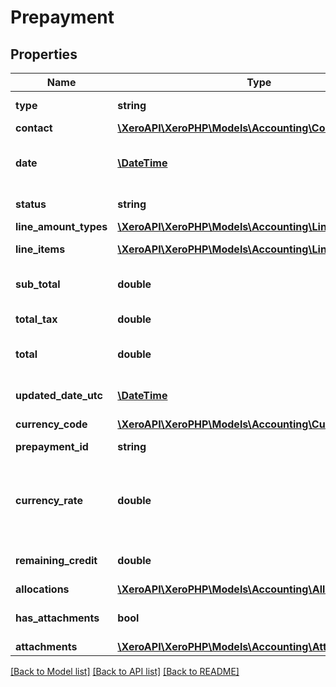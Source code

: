 # Prepayment

## Properties
Name | Type | Description | Notes
------------ | ------------- | ------------- | -------------
**type** | **string** | See Prepayment Types | [optional] 
**contact** | [**\XeroAPI\XeroPHP\Models\Accounting\Contact**](Contact.md) |  | [optional] 
**date** | [**\DateTime**](\DateTime.md) | The date the prepayment is created YYYY-MM-DD | [optional] 
**status** | **string** | See Prepayment Status Codes | [optional] 
**line_amount_types** | [**\XeroAPI\XeroPHP\Models\Accounting\LineAmountTypes**](LineAmountTypes.md) |  | [optional] 
**line_items** | [**\XeroAPI\XeroPHP\Models\Accounting\LineItem[]**](LineItem.md) | See Prepayment Line Items | [optional] 
**sub_total** | **double** | The subtotal of the prepayment excluding taxes | [optional] 
**total_tax** | **double** | The total tax on the prepayment | [optional] 
**total** | **double** | The total of the prepayment(subtotal + total tax) | [optional] 
**updated_date_utc** | [**\DateTime**](\DateTime.md) | UTC timestamp of last update to the prepayment | [optional] 
**currency_code** | [**\XeroAPI\XeroPHP\Models\Accounting\CurrencyCode**](CurrencyCode.md) |  | [optional] 
**prepayment_id** | **string** | Xero generated unique identifier | [optional] 
**currency_rate** | **double** | The currency rate for a multicurrency prepayment. If no rate is specified, the XE.com day rate is used | [optional] 
**remaining_credit** | **double** | The remaining credit balance on the prepayment | [optional] 
**allocations** | [**\XeroAPI\XeroPHP\Models\Accounting\Allocation[]**](Allocation.md) | See Allocations | [optional] 
**has_attachments** | **bool** | boolean to indicate if a prepayment has an attachment | [optional] 
**attachments** | [**\XeroAPI\XeroPHP\Models\Accounting\Attachment[]**](Attachment.md) | See Attachments | [optional] 

[[Back to Model list]](../README.md#documentation-for-models) [[Back to API list]](../README.md#documentation-for-api-endpoints) [[Back to README]](../README.md)


